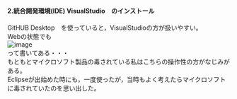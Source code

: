 #### 2.統合開発環境(IDE) VisualStudio　のインストール  
GitHUB Desktop　を使っていると，VisualStudioの方が扱いやすい。  
Webの状態でも  
![image](https://user-images.githubusercontent.com/86514652/179473366-4461ea6d-8182-4fb7-b8bd-ae7637f3fc64.png)  
って書いてある・・・  
もともとマイクロソフト製品の毒されている私はこちらの操作性の方がなじみがある。  
Eclipseが出始めた時にも，一度使ったが，当時もよく考えたらマイクロソフトに毒されていたのを思い出した。  
